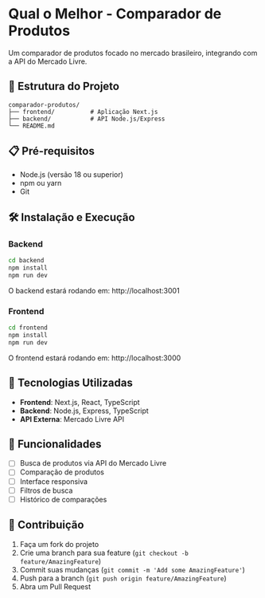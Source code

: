 # Qual o Melhor - Comparador de Produtos

Um comparador de produtos focado no mercado brasileiro, integrando com a API do Mercado Livre.

## 🚀 Estrutura do Projeto

```
comparador-produtos/
├── frontend/          # Aplicação Next.js
├── backend/           # API Node.js/Express
└── README.md
```

## 📋 Pré-requisitos

- Node.js (versão 18 ou superior)
- npm ou yarn
- Git

## 🛠️ Instalação e Execução

### Backend

```bash
cd backend
npm install
npm run dev
```

O backend estará rodando em: http://localhost:3001

### Frontend

```bash
cd frontend
npm install
npm run dev
```

O frontend estará rodando em: http://localhost:3000

## 🔧 Tecnologias Utilizadas

- **Frontend**: Next.js, React, TypeScript
- **Backend**: Node.js, Express, TypeScript
- **API Externa**: Mercado Livre API

## 📝 Funcionalidades

- [ ] Busca de produtos via API do Mercado Livre
- [ ] Comparação de produtos
- [ ] Interface responsiva
- [ ] Filtros de busca
- [ ] Histórico de comparações

## 🤝 Contribuição

1. Faça um fork do projeto
2. Crie uma branch para sua feature (`git checkout -b feature/AmazingFeature`)
3. Commit suas mudanças (`git commit -m 'Add some AmazingFeature'`)
4. Push para a branch (`git push origin feature/AmazingFeature`)
5. Abra um Pull Request
